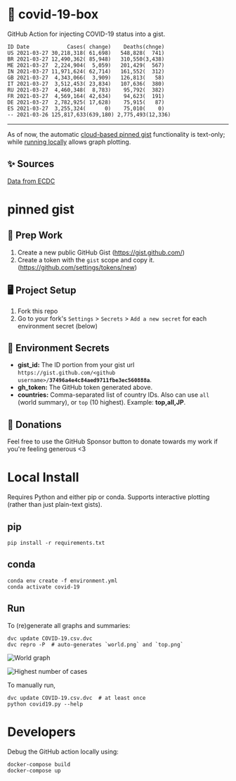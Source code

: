 # 🏥 covid-19-box

GitHub Action for injecting COVID-19 status into a gist.

```
ID Date            Cases( change)    Deaths(chnge)
US 2021-03-27 30,218,318( 61,698)   548,828(  741)
BR 2021-03-27 12,490,362( 85,948)   310,550(3,438)
ME 2021-03-27  2,224,904(  5,059)   201,429(  567)
IN 2021-03-27 11,971,624( 62,714)   161,552(  312)
GB 2021-03-27  4,343,066(  3,909)   126,813(   58)
IT 2021-03-27  3,512,453( 23,834)   107,636(  380)
RU 2021-03-27  4,460,348(  8,783)    95,792(  382)
FR 2021-03-27  4,569,164( 42,634)    94,623(  191)
DE 2021-03-27  2,782,925( 17,628)    75,915(   87)
ES 2021-03-27  3,255,324(      0)    75,010(    0)
-- 2021-03-26 125,817,633(639,180) 2,775,493(12,336)
```

---

As of now, the automatic [cloud-based pinned gist](#pinned-gist) functionality is text-only;
while [running locally](#local-install) allows graph plotting.

## ✨ Sources

[Data from ECDC](https://www.ecdc.europa.eu/en/publications-data/download-todays-data-geographic-distribution-covid-19-cases-worldwide)

# pinned gist

## 🎒 Prep Work
1. Create a new public GitHub Gist (https://gist.github.com/)
1. Create a token with the `gist` scope and copy it. (https://github.com/settings/tokens/new)

## 🖥 Project Setup
1. Fork this repo
1. Go to your fork's `Settings` > `Secrets` > `Add a new secret` for each environment secret (below)

## 🤫 Environment Secrets
- **gist_id:** The ID portion from your gist url `https://gist.github.com/<github username>/`**`37496a4e4c84aed9711fbe3ec560888a`**.
- **gh_token:** The GitHub token generated above.
- **countries:** Comma-separated list of country IDs. Also can use `all` (world summary), or `top` (10 highest). Example: **top,all,JP**.

## 💸 Donations

Feel free to use the GitHub Sponsor button to donate towards my work if you're feeling generous <3

# Local Install

Requires Python and either pip or conda. Supports interactive plotting (rather than just plain-text gists).

## pip

```
pip install -r requirements.txt
```

## conda

```
conda env create -f environment.yml
conda activate covid-19
```

## Run

To (re)generate all graphs and summaries:

```
dvc update COVID-19.csv.dvc
dvc repro -P  # auto-generates `world.png` and `top.png`
```

![World graph](world.png)

![Highest number of cases](top.png)

To manually run,

```
dvc update COVID-19.csv.dvc  # at least once
python covid19.py --help
```

# Developers

Debug the GitHub action locally using:

```
docker-compose build
docker-compose up
```
